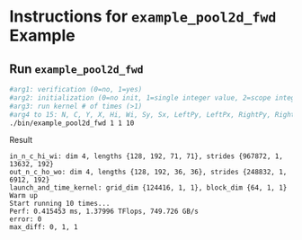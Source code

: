 # Instructions for ```example_pool2d_fwd``` Example

## Run ```example_pool2d_fwd```
```bash
#arg1: verification (0=no, 1=yes)
#arg2: initialization (0=no init, 1=single integer value, 2=scope integer value, 3=decimal value)
#arg3: run kernel # of times (>1)
#arg4 to 15: N, C, Y, X, Hi, Wi, Sy, Sx, LeftPy, LeftPx, RightPy, RightPx
./bin/example_pool2d_fwd 1 1 10
```

Result 
```
in_n_c_hi_wi: dim 4, lengths {128, 192, 71, 71}, strides {967872, 1, 13632, 192}
out_n_c_ho_wo: dim 4, lengths {128, 192, 36, 36}, strides {248832, 1, 6912, 192}
launch_and_time_kernel: grid_dim {124416, 1, 1}, block_dim {64, 1, 1} 
Warm up
Start running 10 times...
Perf: 0.415453 ms, 1.37996 TFlops, 749.726 GB/s
error: 0
max_diff: 0, 1, 1
```
